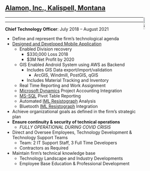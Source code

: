 ## [Alamon, Inc., Kalispell, Montana](https://alamon.com)

<img src="images/alamon_logo.png" alt="alamon_Logo" style="width:10%; float: right;">

---

---

**Chief Technology Officer**: July 2018 – August 2021

- Define and represent the firm’s technological agenda
- [Designed and Developed Mobile Application](https://alatrac.com)
  - Enabled Division recovery
    - $330,000 Loss 2018
    - $3M Net Profit by 2020
  - GIS Enabled Android System using AWS as Backend
    - Includes GIS Data export/import/validation
      - ArcGIS, Windmill, PostGIS, qGIS
    - Includes Material Tracking and Inventory
  - Real Time Reporting and Work Assignment
  - [Microsoft Dynamics](https://learn.microsoft.com/en-us/dynamics-gp/) Project Accounting Integration
  - [MS-SQL](https://www.microsoft.com/en-us/sql-server) Pivot Table Reporting
  - Automated [IML Resistograph](https://iml-na.com/product/iml-powerdrill/) Analysis
  - Bluetooth [IML Resistograph](https://iml-na.com/product/iml-powerdrill/) Integration
- Achieve organizational goals as defined in the firm’s strategic plan
- **Ensure continuity & security of technical operations**
  - _FULLY OPERATIONAL DURING COVID CRISIS_
- Direct and Oversee Employees, Technology Development & Technology Support Teams
  - Team: 2 IT Support Staff, 3 Full Time Developers
  - Contractors as Required
- Maintain firm’s technical knowledge base
  - Technology Landscape and Industry Developments
  - Employee Base Education & Professional Development
